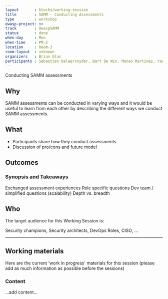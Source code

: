 ```yaml
---
layout       : blocks/working-session
title        : SAMM - Conducting Assessments
type         : workshop
owasp-project: no
track        : OwaspSAMM
status       : done
when-day     : Mon
when-time    : PM-2
location     : Room-3
room-layout  : unknown
organizers   : Brian Glas
participants : Sebastien Deleersnyder, Bart De Win, Mateo Martinez, Yan Kravchenko, Viktor Lindstrom, Fabien Thalgott
---
```


Conducting SAMM assessments

## Why

SAMM assessments can be conducted in varying ways and it would be useful to learn from each other by describing the different ways we conduct SAMM assessments.

## What

- Participants share how they conduct assessments
- Discussion of pro/cons and future model

## Outcomes

### Synopsis and Takeaways
Exchanged assessment experiences
Role specific questions
Dev team / simplified questions (scalability)
Depth vs. breadth

## Who

The target audience for this Working Session is:

Security champions, Security architects, DevOps Roles, CISO, ...

--- 

## Working materials

Here are the current 'work in progress' materials for this session (please add as much information as possible before the sessions)

### Content

...add content...
